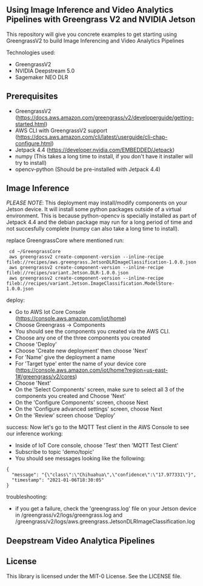 ## Using Image Inference and Video Analytics Pipelines with Greengrass V2 and NVIDIA Jetson

This repository will give you concrete examples to get starting using GreengrassV2 to build Image Inferencing and Video Analytics Pipelines


Technologies used:

* GreengrassV2
* NVIDIA Deepstream 5.0
* Sagemaker NEO DLR


## Prerequisites

* GreengrassV2 (https://docs.aws.amazon.com/greengrass/v2/developerguide/getting-started.html)
* AWS CLI with GreengrassV2 support (https://docs.aws.amazon.com/cli/latest/userguide/cli-chap-configure.html) 
* Jetpack 4.4 (https://developer.nvidia.com/EMBEDDED/Jetpack)
* numpy (This takes a long time to install, if you don't have it installer will try to install)
* opencv-python (Should be pre-installed with Jetpack 4.4)


## Image Inference
*PLEASE NOTE*: This deployment may install/modify components on your Jetson device. It will install some python packages outside of a virtual environment. This is because python-opencv is specially installed as part of Jetpack 4.4 and the debian package may run for a long period of time and not succesfully complete (numpy can also take a long time to install).

replace GreengrassCore where mentioned 
run:
```
 cd ~/GreengrassCore
 aws greengrassv2 create-component-version --inline-recipe fileb://recipes/aws.greengrass.JetsonDLRImageClassification-1.0.0.json
 aws greengrassv2 create-component-version --inline-recipe fileb://recipes/variant.Jetson.DLR-1.0.0.json
 aws greengrassv2 create-component-version --inline-recipe fileb://recipes/variant.Jetson.ImageClassification.ModelStore-1.0.0.json
```

deploy:
- Go to AWS Iot Core Console (https://console.aws.amazon.com/iot/home)
- Choose Greengrass -> Components
- You should see the components you created via the AWS CLI.
- Choose any one of the three components you created
- Choose 'Deploy'
- Choose 'Create new deployment' then choose 'Next'
- For 'Name' give the deployment a name
- For 'Target type' enter the name of your device core (https://console.aws.amazon.com/iot/home?region=us-east-1#/greengrass/v2/cores)
- Choose 'Next'
- On the 'Select Components' screen, make sure to select all 3 of the components you created and Choose 'Next'
- On the 'Configure Components' screen, choose Next
- On the 'Configure advanced settings' screen, choose Next
- On the 'Review' screen choose 'Deploy'

success:
Now let's go to the MQTT Test client in the AWS Console to see our inference working:
- Inside of IoT Core console, choose 'Test' then 'MQTT Test Client'
- Subscribe to topic 'demo/topic'
- You should see messages looking like the following:
```
{
  "message": "{\"class\":\"Chihuahua\",\"confidence\":\"17.977331\"}",
  "timestamp": "2021-01-06T18:30:05"
}
```



troubleshooting:
- if you get a failure, check the 'greengrass.log' file on your Jetson device in /greengrass/v2/logs/greengrass.log and /greengrass/v2/logs/aws.greengrass.JetsonDLRImageClassification.log

## Deepstream Video Analytica Pipelines



## License

This library is licensed under the MIT-0 License. See the LICENSE file.

